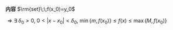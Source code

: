**内容**
$\rm{set}\;\;f(x_0)=y_0$

$\Rightarrow\exists\;\delta_0>0,\;0<|x-x_0|<\delta_0,\;\min\{m,f(x_0)\}\leq f(x)\leq\max\{M,f(x_0)\}$

